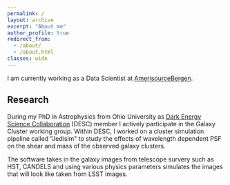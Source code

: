```yaml
---
permalink: /
layout: archive
excerpt: "About me"
author_profile: true
redirect_from: 
  - /about/
  - /about.html
classes: wide
---
```


I am currently working as a Data Scientist at
[AmerisourceBergen](https://www.amerisourcebergen.com).


## Research
During my PhD in Astrophysics from Ohio University as [Dark Energy Science Collaboration](http://www.lsst-desc.org/) (DESC) member I actively participate in the Galaxy Cluster working group. Within DESC, I worked on a cluster simulation pipeline called "Jedisim" to study
the effects of wavelength dependent PSF on the shear and mass of the observed galaxy clusters.

The software takes in the galaxy images from telescope survery such as HST, CANDELS and
using various physics parameters simulates the images that will look like taken from LSST images.
